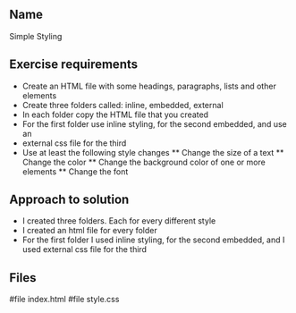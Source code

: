 ## Name
Simple Styling

## Exercise requirements
* Create an HTML file with some headings, paragraphs, lists and other elements
* Create three folders called: inline, embedded, external
* In each folder copy the HTML file that you created
* For the first folder use inline styling, for the second embedded, and use an
* external css file for the third
* Use at least the following style changes
** Change the size of a text
** Change the color
** Change the background color of one or more elements
** Change the font

## Approach to solution
* I created three folders. Each for every different style
* I created an html file for every folder
* For the first folder I used inline styling, for the second embedded, and I used external css file for the third

## Files
#file index.html
#file style.css